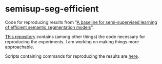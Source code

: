 # semisup-seg-efficient
Code for reproducing results from "[A baseline for semi-supervised learning of efficient semantic segmentation models](https://arxiv.org/abs/2106.07075)".

[This repository](https://github.com/Ivan1248/Vidlu) contains (among other things) the code necessary for reproducing the experiments. I am working on making things more approachable.

Scripts containing commands for reproducing the results are [here](https://github.com/Ivan1248/Vidlu/tree/master/scripts/papers/semisup_efficient_mva21).
